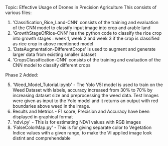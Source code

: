 Topic: Effective Usage of Drones in Precision Agriculture
This consists of various files:
1) 'Classification_Rice_Land-CNN' consists of the training and evaluation of the CNN model to classify input image into crop and arable land
2) 'GrowthStageOfRice-CNN' has the python code to classify the rice crop into growth stages : week 1, week 2 and week 3 if the crop is classified as rice crop in above mentioned model
3) 'DataAugmentation-DifferentCrops' is used to augment and generate larger data from existing smaller dataset
4) 'CropsClassification-CNN'  consists of the training and evaluation of the CNN model to classify different crops

Phase 2 Added:

5) 'Weed_Model_Tutorial.ipynb' - The Yolo V5I model is used to train on the Weed Dataset with labels, accuracy increased from 30% to 70% by increasing dataset size and preprocessing the weed data. Test Images were given as input to the Yolo model and it returns an output with red boundaries above weed in the image.
6) Results and Metrics - F1 score, Precision and Accuracy have been displayed in graphical format
7) 'ndvi.py' - This is for estimating NDVI values with RGB images
8) 'FalseColorMap.py' - This is for giving separate color to Vegetation Indice values with a given range, to make the VI applied image look distint and comprehendable
